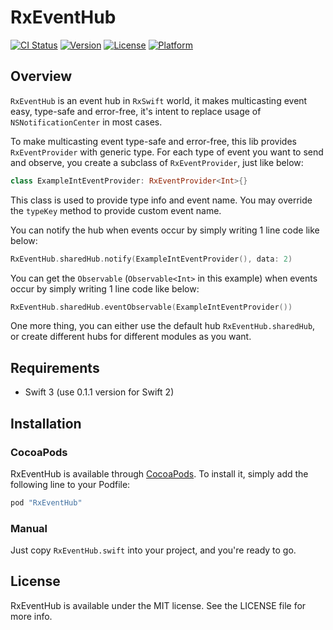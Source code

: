 # RxEventHub

[![CI Status](http://img.shields.io/travis/RxSwiftCommunity/RxEventHub.svg?style=flat)](https://travis-ci.org/RxSwiftCommunity/RxEventHub)
[![Version](https://img.shields.io/cocoapods/v/RxEventHub.svg?style=flat)](http://cocoapods.org/pods/RxEventHub)
[![License](https://img.shields.io/cocoapods/l/RxEventHub.svg?style=flat)](http://cocoapods.org/pods/RxEventHub)
[![Platform](https://img.shields.io/cocoapods/p/RxEventHub.svg?style=flat)](http://cocoapods.org/pods/RxEventHub)

## Overview

`RxEventHub` is an event hub in `RxSwift` world, it makes multicasting event easy, type-safe and error-free, it's intent to replace usage of `NSNotificationCenter` in most cases.

To make multicasting event type-safe and error-free, this lib provides `RxEventProvider` with generic type. For each type of event you want to send and observe, you create a subclass of `RxEventProvider`, just like below:

```swift
class ExampleIntEventProvider: RxEventProvider<Int>{}
```

This class is used to provide type info and event name. You may override the `typeKey` method to provide custom event name.

You can notify the hub when events occur by simply writing 1 line code like below:

```swift
RxEventHub.sharedHub.notify(ExampleIntEventProvider(), data: 2)
```

You can get the `Observable` (`Observable<Int>` in this example) when events occur by simply writing 1 line code like below:

```swift
RxEventHub.sharedHub.eventObservable(ExampleIntEventProvider())
```

One more thing, you can either use the default hub `RxEventHub.sharedHub`, or create different hubs for different modules as you want.

## Requirements

* Swift 3 (use 0.1.1 version for Swift 2)

## Installation

### CocoaPods

RxEventHub is available through [CocoaPods](http://cocoapods.org). To install
it, simply add the following line to your Podfile:

```ruby
pod "RxEventHub"
```

### Manual

Just copy `RxEventHub.swift` into your project, and you're ready to go.

## License

RxEventHub is available under the MIT license. See the LICENSE file for more info.
